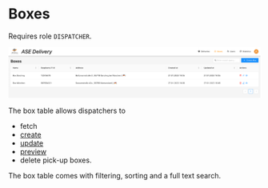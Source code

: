 # Boxes

Requires role `DISPATCHER`.

![Box Table](../images/box-table.png "Box Table")

The box table allows dispatchers to 
- fetch
- [create](./box-config.md)
- [update](./box-config.md)
- [preview](./box-preview.md) 
- delete pick-up boxes.


The box table comes with filtering, sorting and a full text search.



